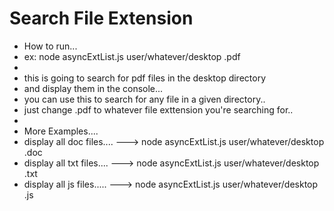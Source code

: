 # Search File Extension
- How to run...
- ex:  node asyncExtList.js user/whatever/desktop .pdf
-
- this is going to search for pdf files in the desktop directory
- and display them in the console...
- you can use this to search for any file in a given directory..
- just change .pdf to whatever file exttension you're searching for..
-
- More Examples....
- display all doc files.... --->  node asyncExtList.js user/whatever/desktop .doc
- display all txt files.... --->  node asyncExtList.js user/whatever/desktop .txt
- display all js files..... --->  node asyncExtList.js user/whatever/desktop .js
